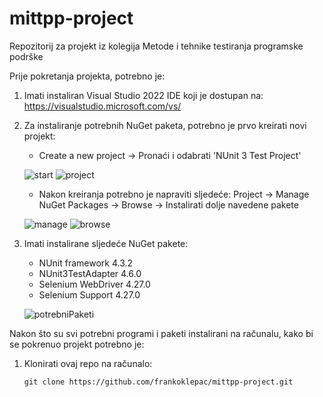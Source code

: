 # mittpp-project
Repozitorij za projekt iz kolegija Metode i tehnike testiranja programske podrške

Prije pokretanja projekta, potrebno je:
1. Imati instaliran Visual Studio 2022 IDE koji je dostupan na: https://visualstudio.microsoft.com/vs/
2. Za instaliranje potrebnih NuGet paketa, potrebno je prvo kreirati novi projekt:
   * Create a new project -> Pronaći i odabrati 'NUnit 3 Test Project'
    
   ![start](https://github.com/user-attachments/assets/bea95d7f-551e-40ed-9fe0-cb5b9df0cd4b)
   ![project](https://github.com/user-attachments/assets/a8c7b108-4e4c-4740-bba8-25c45ab52d69)

   * Nakon kreiranja potrebno je napraviti sljedeće: Project -> Manage NuGet Packages -> Browse -> Instalirati dolje navedene pakete
   
   ![manage](https://github.com/user-attachments/assets/fda826d7-6134-43f0-9209-c40a41d8b7d6)
   ![browse](https://github.com/user-attachments/assets/8e43d5b1-b2db-42c8-a44d-5cea1a101e39)


4. Imati instalirane sljedeće NuGet pakete:
   * NUnit framework 4.3.2
   * NUnit3TestAdapter 4.6.0
   * Selenium WebDriver 4.27.0
   * Selenium Support 4.27.0
   
   ![potrebniPaketi](https://github.com/user-attachments/assets/1f076079-6ee3-4fca-ade0-bf0100fd13d1)

Nakon što su svi potrebni programi i paketi instalirani na računalu, kako bi se pokrenuo projekt potrebno je:

1. Klonirati ovaj repo na računalo:
   ```
   git clone https://github.com/frankoklepac/mittpp-project.git
   ```
